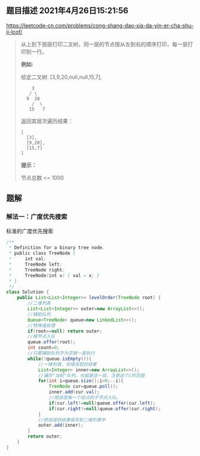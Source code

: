 ## 题目描述	2021年4月26日15:21:56

https://leetcode-cn.com/problems/cong-shang-dao-xia-da-yin-er-cha-shu-ii-lcof/

> 从上到下按层打印二叉树，同一层的节点按从左到右的顺序打印，每一层打印到一行。
>
>  
>
> **例如:**
>
> 给定二叉树: [3,9,20,null,null,15,7],
>
> ```
>     3
>    / \
>   9  20
>     /  \
>    15   7
> ```
>
> 返回其层次遍历结果：
>
> ```
> [
>   [3],
>   [9,20],
>   [15,7]
> ]
> ```
>
> **提示：**
>
> 节点总数 <= 1000
>

## 题解

### 解法一：广度优先搜索

标准的广度优先搜索

```java
/**
 * Definition for a binary tree node.
 * public class TreeNode {
 *     int val;
 *     TreeNode left;
 *     TreeNode right;
 *     TreeNode(int x) { val = x; }
 * }
 */
class Solution {
    public List<List<Integer>> levelOrder(TreeNode root) {
        //二维列表
        List<List<Integer>> outer=new ArrayList<>();
        //辅助队列
        Queue<TreeNode> queue=new LinkedList<>();
		//特殊值处理
        if(root==null) return outer;
        //根节点入队
        queue.offer(root);
        int count=0;
        //只要辅助队列不为空就一直执行
        while(!queue.isEmpty()){
            //一维列表，存储该层的结果
            List<Integer> inner=new ArrayList<>();
            //遍历"当前"队列，也就是这一层，注意这个i的范围
            for(int i=queue.size();i>0;--i){
                TreeNode cur=queue.poll();
                inner.add(cur.val);
                //把该层每一个结点的子节点入队。
                if(cur.left!=null)queue.offer(cur.left);
                if(cur.right!=null)queue.offer(cur.right);
            }
            //把该层的结果保存到二维列表中
            outer.add(inner);
        }
        return outer;
    }
}
```

